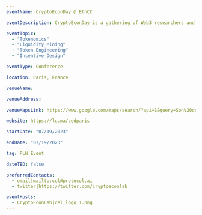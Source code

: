 ```yaml
---
eventName: CryptoEconDay @ EthCC

eventDescription: CryptoEconDay is a gathering of Web3 researchers and practitioners sharing findings, lessons learned, and answering some of our most challenging questions around the topic of cryptoeconomics.

eventTopic: 
  - "Tokenomics"
  - "Liquidity Mining"
  - "Token Engineering"
  - "Incentive Design" 

eventType: Conference

location: Paris, France

venueName:

venueAddress:

venueMapsLink: https://www.google.com/maps/search/?api=1&query=Son%20de%20la%20Terre&query_place_id=ChIJSYqUIpRx5kcRRav_z3ZSZyM

website: https://lu.ma/cedparis

startDate: "07/19/2023"

endDate: "07/19/2023"

tag: PLN Event

dateTBD: false

preferredContacts:
  - email|mailto:cel@protocol.ai
  - twitter|https://twitter.com/cryptoeconlab

eventHosts:
  - CryptoEconLab|cel_logo_1.png
---
```

